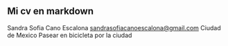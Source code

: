 ## Mi cv en markdown 

Sandra Sofia Cano Escalona sandrasofiacanoescalona@gmail.com
Ciudad de Mexico
Pasear en bicicleta por la ciudad